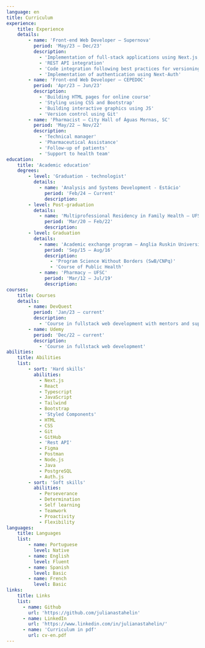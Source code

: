 ```yaml
---
language: en
title: Curriculum
experience: 
    title: Experience
    details:
        - name: 'Front-end Web Developer – Supernova'
          period: 'May/23 – Dec/23'
          description:
            - 'Implementation of full-stack applications using Next.js, Typescript, Tailwind, Contentlayer and Framer-motion'
            - 'REST API integration'
            - 'Code integration following best practices for versioning and Git feature branch workflow'
            - 'Implementation of authentication using Next-Auth'
        - name: 'Front-end Web Developer – CEPEDOC'
          period: 'Apr/23 – Jun/23'
          description:
            - 'Building HTML pages for online course'
            - 'Styling using CSS and Bootstrap'
            - 'Building interactive graphics using JS'
            - 'Version control using Git'
        - name: 'Pharmacist – City Hall of Águas Mornas, SC'
          period: 'May/22 – Nov/22'
          description: 
            - 'Technical manager'
            - 'Pharmaceutical Assistance'
            - 'Follow-up of patients'
            - 'Support to health team'
education:
    title: 'Academic education'
    degrees:
        - level: 'Graduation - technologist'
          details:
            - name: 'Analysis and Systems Development - Estácio'
              period: 'Feb/24 – Current'
              description: 
        - level: Post-graduation
          details:
            - name: 'Multiprofessional Residency in Family Health – UFSC'
              period: 'Mar/20 – Feb/22'
              description: 
        - level: Graduation
          details:
            - name: 'Academic exchange program – Anglia Ruskin University/UK'
              period: 'Sep/15 – Aug/16'
              description:
                - 'Program Science Without Borders (SwB/CNPq)'
                - 'Course of Public Health'
            - name: 'Pharmacy – UFSC'
              period: 'Mar/12 – Jul/19'
              description: 
courses:
    title: Courses
    details:
        - name: DevQuest
          period: 'Jan/23 – current'
          description: 
            - 'Course in fullstack web development with mentors and support'
        - name: Udemy
          period: 'Dec/22 – current'
          description:
            - 'Course in fullstack web development'
abilities: 
    title: Abilities 
    list:          
        - sort: 'Hard skills' 
          abilities:
            - Next.js
            - React
            - Typescript
            - JavaScript
            - Tailwind
            - Bootstrap
            - 'Styled Components'
            - HTML
            - CSS
            - Git
            - GitHub
            - 'Rest API'
            - Figma
            - Postman
            - Node.js
            - Java
            - PostgreSQL
            - Auth.js
        - sort: 'Soft skills'
          abilities: 
            - Perseverance
            - Determination
            - Self learning
            - Teamwork 
            - Proactivity
            - Flexibility
languages:
    title: Languages
    list: 
        - name: Portuguese
          level: Native
        - name: English 
          level: Fluent
        - name: Spanish
          level: Basic
        - name: French
          level: Basic
links: 
    title: Links
    list: 
      - name: Github
        url: 'https://github.com/julianastahelin'
      - name: LinkedIn
        url: 'https://www.linkedin.com/in/julianastahelin/'
      - name: 'Curriculum in pdf'
        url: cv-en.pdf
---
```

